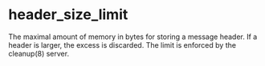 # header_size_limit 


The maximal amount of memory in bytes for storing a message header.
If a header is larger, the excess is discarded.  The limit is
enforced by the cleanup(8) server.



